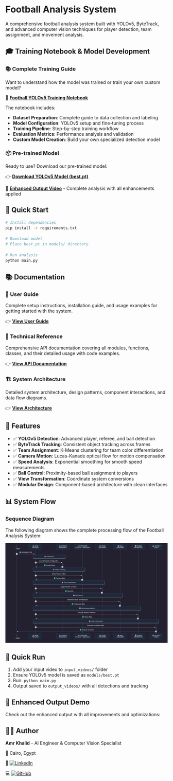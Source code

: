 # Football Analysis System

A comprehensive football analysis system built with YOLOv5, ByteTrack, and advanced computer vision techniques for player detection, team assignment, and movement analysis.

## 🎓 Training Notebook & Model Development

### **📚 Complete Training Guide**
Want to understand how the model was trained or train your own custom model?

🔗 **[Football YOLOv5 Training Notebook](https://drive.google.com/drive/folders/1zk8Dbs9FHfxVOY8N28milCaVb83QV31t?usp=drive_link)**

The notebook includes:
- **Dataset Preparation**: Complete guide to data collection and labeling
- **Model Configuration**: YOLOv5 setup and fine-tuning process  
- **Training Pipeline**: Step-by-step training workflow
- **Evaluation Metrics**: Performance analysis and validation
- **Custom Model Creation**: Build your own specialized detection model

### **📦 Pre-trained Model**
Ready to use? Download our pre-trained model:

👉 **[Download YOLOv5 Model (best.pt)](https://drive.google.com/file/d/1XVBKxLP5DHxaqX896YocF_476G0pH8FE/view?usp=drive_link)**

🎥 **[Enhanced Output Video](https://drive.google.com/file/d/1fcuZMbf07YP7Rkro5sgi_cSQtp6wlX8D/view?usp=drive_link)** - Complete analysis with all enhancements applied

## 🚀 Quick Start

```bash
# Install dependencies
pip install -r requirements.txt

# Download model
# Place best.pt in models/ directory

# Run analysis
python main.py
```

## 📚 Documentation

### 📖 User Guide
Complete setup instructions, installation guide, and usage examples for getting started with the system.

👉 **[View User Guide](docs/USER_GUIDE.md)**

### 🔧 Technical Reference  
Comprehensive API documentation covering all modules, functions, classes, and their detailed usage with code examples.

👉 **[View API Documentation](docs/API_DOCS.md)**

### 🏗️ System Architecture
Detailed system architecture, design patterns, component interactions, and data flow diagrams.

👉 **[View Architecture](docs/ARCHITECTURE.md)**

## 🎯 Features

- ✅ **YOLOv5 Detection**: Advanced player, referee, and ball detection
- ✅ **ByteTrack Tracking**: Consistent object tracking across frames
- ✅ **Team Assignment**: K-Means clustering for team color differentiation
- ✅ **Camera Motion**: Lucas-Kanade optical flow for motion compensation
- ✅ **Speed Analysis**: Exponential smoothing for smooth speed measurements
- ✅ **Ball Control**: Proximity-based ball assignment to players
- ✅ **View Transformation**: Coordinate system conversions
- ✅ **Modular Design**: Component-based architecture with clean interfaces

## 📊 System Flow

### Sequence Diagram

The following diagram shows the complete processing flow of the Football Analysis System:

![System Flow Diagram](src/assets/images/sequance.png)

## 🏁 Quick Run

1. Add your input video to `input_videos/` folder
2. Ensure YOLOv5 model is saved as `models/best.pt`
3. Run: `python main.py`
4. Output saved to `output_videos/` with all detections and tracking

## 🎥 Enhanced Output Demo

Check out the enhanced output with all improvements and optimizations:


## 👨‍💻 Author

**Amr Khalid** - AI Engineer & Computer Vision Specialist

📍 Cairo, Egypt

🔗 [![LinkedIn](https://img.shields.io/badge/LinkedIn-Profile-blue?style=flat&logo=linkedin)](https://www.linkedin.com/in/amr-khalid-23a86b1a3/)

💻 [![GitHub](https://img.shields.io/badge/GitHub-AMR--khalid441-black?style=flat&logo=github)](https://github.com/AMR-khalid441)